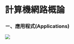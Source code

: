 # 計算機網路概論
### ㄧ、應用程式(Applications)

<img src="https://github.com/mailk8811/LearningNotes/blob/master/IntroductiontoComputerNetworks/pictures/1-1.PNG">
